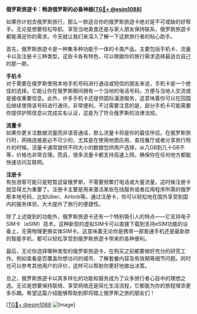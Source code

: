 **俄罗斯旅遊卡：畅游俄罗斯的必备神器[[TG💪+ @esim1088](https://t.me/s/esim1088)]**

如果你计划去俄罗斯旅行，那么一款适合你的俄罗斯旅遊卡绝对是不可或缺的好帮手。无论是想要轻松导航、享受当地美食还是与家人朋友保持联系，俄罗斯旅遊卡都能满足你的需求。今天就让我们来深入了解一下这款旅行者的贴心助手。

首先，俄罗斯旅遊卡是一种集多种功能于一体的卡类产品，主要包括手机卡、流量卡以及注册卡三种类型。这些卡各有特色，可以根据你的旅行需求选择最适合自己的那一款。

**手机卡**  
对于需要在俄罗斯使用本地手机号码进行通话或短信的朋友来说，手机卡是一个绝佳的选择。它能让你在俄罗斯期间拥有一个当地的电话号码，方便与当地人交流或是接收重要信息。此外，许多手机卡还提供国际漫游服务，这意味着你可以在回国后继续使用该号码进行通讯，非常便利。不过需要注意的是，部分手机卡可能需要你提供护照信息以完成实名认证，这是为了符合俄罗斯的法律法规。

**流量卡**  
如果你更关注数据流量而非语音通话，那么流量卡将是你的最佳伴侣。在俄罗斯旅行时，网络连接是必不可少的，尤其是在使用地图应用、查找餐厅或者分享旅行照片的时候。流量卡通常提供不同大小的数据包供用户选择，从几GB到几十GB不等，价格也非常合理。而且，很多流量卡都支持高速上网，确保你在任何地方都能快速访问互联网。

**注册卡**  
有些游客可能只是短暂逗留俄罗斯，不需要频繁打电话或大量流量，这时候注册卡就显得尤为重要了。注册卡主要是用来激活某些在线服务或者应用程序所需的俄罗斯本地号码，比如Uber、Airbnb等。通过注册卡，你可以轻松地在国外享受到国内的服务体验，大大提升了旅行的便捷性。

除了上述提到的功能外，俄罗斯旅遊卡还有一个特别吸引人的特点——它支持电子SIM卡（eSIM）技术。这种新型的虚拟SIM卡可以直接下载到支持eSIM功能的设备上，无需物理更换实体SIM卡。这意味着无论你是携带一部普通手机还是最新款的智能手机，都可以轻松享受到俄罗斯旅遊卡带来的各种便利。

最后，无论你选择哪种类型的俄罗斯旅遊卡，在购买之前都要做好充分的研究工作。例如查看是否覆盖你想访问的城市、了解套餐内容及有效期等细节问题。同时也可以参考其他用户的评价，这样可以帮助你更好地做出决策。

总之，俄罗斯旅遊卡以其多样化的功能和服务成为了众多旅行者心目中的理想之选。无论是想要保持联络、享受网络还是简化生活流程，它都能为你的旅程增添更多乐趣。希望这篇介绍能够帮助到即将踏上俄罗斯之旅的朋友们！

[[TG💪+ @esim1088](https://t.me/s/esim1088) ![Image](https://i.postimg.cc/4NQfJmqS/Snipaste-2025-05-13-00-14-12.png)]